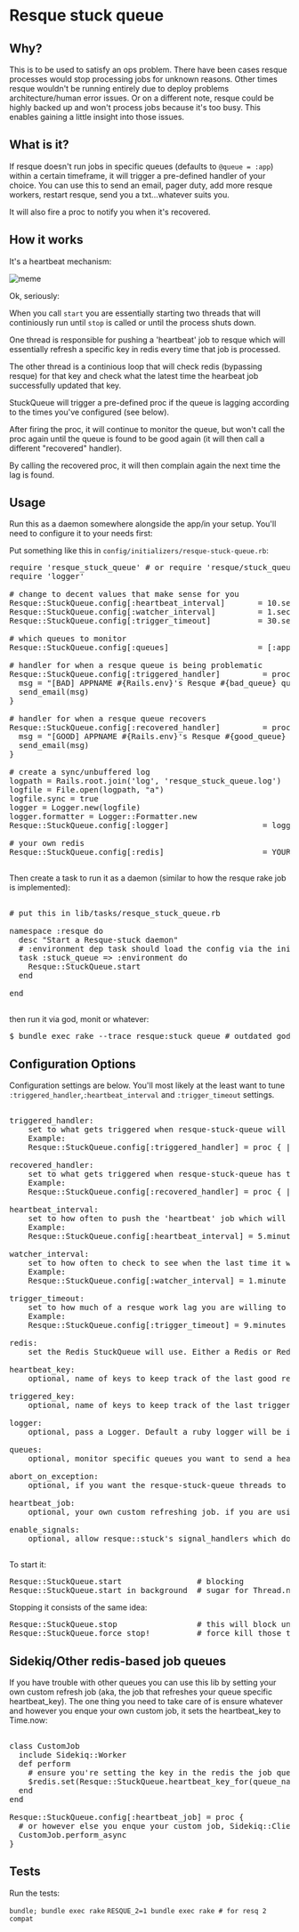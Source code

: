 # Resque stuck queue

## Why?

This is to be used to satisfy an ops problem. There have been cases resque processes would stop processing jobs for unknown reasons. Other times resque wouldn't be running entirely due to deploy problems architecture/human error issues. Or on a different note, resque could be highly backed up and won't process jobs because it's too busy. This enables gaining a little insight into those issues.

## What is it?

If resque doesn't run jobs in specific queues (defaults to `@queue = :app`) within a certain timeframe, it will trigger a pre-defined handler of your choice. You can use this to send an email, pager duty, add more resque workers, restart resque, send you a txt...whatever suits you.

It will also fire a proc to notify you when it's recovered.

## How it works

It's a heartbeat mechanism:

![meme](http://cdn.memegenerator.net/instances/500x/43575729.jpg)

Ok, seriously:

When you call `start` you are essentially starting two threads that will continiously run until `stop` is called or until the process shuts down.

One thread is responsible for pushing a 'heartbeat' job to resque which will essentially refresh a specific key in redis every time that job is processed.

The other thread is a continious loop that will check redis (bypassing resque) for that key and check what the latest time the hearbeat job successfully updated that key.

StuckQueue will trigger a pre-defined proc if the queue is lagging according to the times you've configured (see below).

After firing the proc, it will continue to monitor the queue, but won't call the proc again until the queue is found to be good again (it will then call a different "recovered" handler). 

By calling the recovered proc, it will then complain again the next time the lag is found.

## Usage

Run this as a daemon somewhere alongside the app/in your setup. You'll need to configure it to your needs first:

Put something like this in `config/initializers/resque-stuck-queue.rb`:

<pre>
require 'resque_stuck_queue' # or require 'resque/stuck_queue'
require 'logger'

# change to decent values that make sense for you
Resque::StuckQueue.config[:heartbeat_interval]       = 10.seconds
Resque::StuckQueue.config[:watcher_interval]         = 1.seconds
Resque::StuckQueue.config[:trigger_timeout]          = 30.seconds # acceptable lagtime

# which queues to monitor
Resque::StuckQueue.config[:queues]                   = [:app, :custom_queue]

# handler for when a resque queue is being problematic
Resque::StuckQueue.config[:triggered_handler]         = proc { |bad_queue, lagtime|
  msg = "[BAD] APPNAME #{Rails.env}'s Resque #{bad_queue} queue lagging job execution by #{lagtime} seconds."
  send_email(msg)
}

# handler for when a resque queue recovers
Resque::StuckQueue.config[:recovered_handler]         = proc { |good_queue, lagtime|
  msg = "[GOOD] APPNAME #{Rails.env}'s Resque #{good_queue} queue lagging job execution by #{lagtime} seconds."
  send_email(msg)
}

# create a sync/unbuffered log
logpath = Rails.root.join('log', 'resque_stuck_queue.log')
logfile = File.open(logpath, "a")
logfile.sync = true
logger = Logger.new(logfile)
logger.formatter = Logger::Formatter.new
Resque::StuckQueue.config[:logger]                    = logger

# your own redis
Resque::StuckQueue.config[:redis]                     = YOUR_REDIS

</pre>

Then create a task to run it as a daemon (similar to how the resque rake job is implemented):

<pre>

# put this in lib/tasks/resque_stuck_queue.rb

namespace :resque do
  desc "Start a Resque-stuck daemon"
  # :environment dep task should load the config via the initializer
  task :stuck_queue => :environment do
    Resque::StuckQueue.start
  end

end

</pre>

then run it via god, monit or whatever:

<pre>
$ bundle exec rake --trace resque:stuck_queue # outdated god config - https://gist.github.com/shaiguitar/298935953d91faa6bd4e
</pre>

## Configuration Options

Configuration settings are below. You'll most likely at the least want to tune `:triggered_handler`,`:heartbeat_interval` and `:trigger_timeout` settings.

<pre>

triggered_handler:
	set to what gets triggered when resque-stuck-queue will detect the latest heartbeat is older than the trigger_timeout time setting.
	Example:
	Resque::StuckQueue.config[:triggered_handler] = proc { |queue_name, lagtime| send_email('queue #{queue_name} isnt working, aaah the daemons') }

recovered_handler:
	set to what gets triggered when resque-stuck-queue has triggered a problem, but then detects the queue went back down to functioning well again(it wont trigger again until it has recovered).
	Example:
	Resque::StuckQueue.config[:recovered_handler] = proc { |queue_name, lagtime| send_email('phew, queue #{queue_name} is ok') }

heartbeat_interval:
	set to how often to push the 'heartbeat' job which will refresh the latest working time.
	Example:
	Resque::StuckQueue.config[:heartbeat_interval] = 5.minutes

watcher_interval:
	set to how often to check to see when the last time it worked was.
	Example:
	Resque::StuckQueue.config[:watcher_interval] = 1.minute

trigger_timeout:
	set to how much of a resque work lag you are willing to accept before being notified. note: take the :watcher_interval setting into account when setting this timeout.
	Example:
	Resque::StuckQueue.config[:trigger_timeout] = 9.minutes

redis:
	set the Redis StuckQueue will use. Either a Redis or Redis::Namespace instance.

heartbeat_key:
	optional, name of keys to keep track of the last good resque heartbeat time

triggered_key:
	optional, name of keys to keep track of the last trigger time

logger:
	optional, pass a Logger. Default a ruby logger will be instantiated. Needs to respond to that interface.

queues:
	optional, monitor specific queues you want to send a heartbeat/monitor to. default is [:app]

abort_on_exception:
	optional, if you want the resque-stuck-queue threads to explicitly raise, default is true

heartbeat_job:
	optional, your own custom refreshing job. if you are using something other than resque

enable_signals:
	optional, allow resque::stuck's signal_handlers which do mostly nothing at this point. possible future plan: log info, reopen log file, etc.

</pre>

To start it:

<pre>
Resque::StuckQueue.start                # blocking
Resque::StuckQueue.start_in_background  # sugar for Thread.new { Resque::StuckQueue.start }
</pre>

Stopping it consists of the same idea:

<pre>
Resque::StuckQueue.stop                 # this will block until the threads end their current iteration
Resque::StuckQueue.force_stop!          # force kill those threads and let's move on
</pre>

## Sidekiq/Other redis-based job queues

If you have trouble with other queues you can use this lib by setting your own custom refresh job (aka, the job that refreshes your queue specific heartbeat_key). The one thing you need to take care of is ensure whatever and however you enque your own custom job, it sets the heartbeat_key to Time.now:

<pre>

class CustomJob
  include Sidekiq::Worker
  def perform
    # ensure you're setting the key in the redis the job queue is using
    $redis.set(Resque::StuckQueue.heartbeat_key_for(queue_name), Time.now.to_i)
  end
end

Resque::StuckQueue.config[:heartbeat_job] = proc {
  # or however else you enque your custom job, Sidekiq::Client.enqueue(CustomJob), whatever, etc.
  CustomJob.perform_async
}
</pre>

## Tests

Run the tests:

`bundle; bundle exec rake`
`RESQUE_2=1 bundle exec rake # for resq 2 compat`
